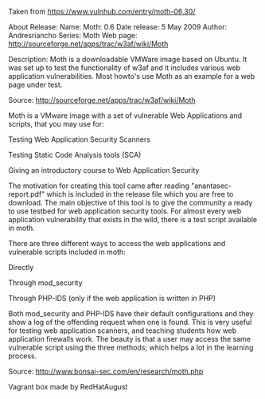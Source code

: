 Taken from https://www.vulnhub.com/entry/moth-06,30/ 

About Release:
    Name: Moth: 0.6
    Date release: 5 May 2009
    Author: Andresriancho
    Series: Moth
    Web page: http://sourceforge.net/apps/trac/w3af/wiki/Moth

Description:
Moth is a downloadable VMWare image based on Ubuntu. It was set up to test the functionality of w3af and it includes various web application vulnerabilities. Most howto's use Moth as an example for a web page under test.

Source: http://sourceforge.net/apps/trac/w3af/wiki/Moth

Moth is a VMware image with a set of vulnerable Web Applications and scripts, that you may use for:

Testing Web Application Security Scanners

Testing Static Code Analysis tools (SCA)

Giving an introductory course to Web Application Security

The motivation for creating this tool came after reading \"anantasec-report.pdf\" which is included in the release file which you are free to download. The main objective of this tool is to give the community a ready to use testbed for web application security tools. For almost every web application vulnerability that exists in the wild, there is a test script available in moth.

There are three different ways to access the web applications and vulnerable scripts included in moth:

Directly

Through mod_security

Through PHP-IDS (only if the web application is written in PHP)

Both mod_security and PHP-IDS have their default configurations and they show a log of the offending request when one is found. This is very useful for testing web application scanners, and teaching students how web application firewalls work. The beauty is that a user may access the same vulnerable script using the three methods; which helps a lot in the learning process.

Source: http://www.bonsai-sec.com/en/research/moth.php

Vagrant box made by RedHatAugust
